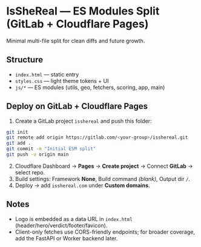 
# IsSheReal — ES Modules Split (GitLab + Cloudflare Pages)

Minimal multi-file split for clean diffs and future growth.

## Structure
- `index.html` — static entry
- `styles.css` — light theme tokens + UI
- `js/*` — ES modules (utils, geo, fetchers, scoring, app, main)

## Deploy on GitLab + Cloudflare Pages
1. Create a GitLab project `isshereal` and push this folder:
```bash
git init
git remote add origin https://gitlab.com/<your-group>/isshereal.git
git add .
git commit -m "Initial ESM split"
git push -u origin main
```
2. Cloudflare Dashboard → **Pages** → **Create project** → Connect **GitLab** → select repo.
3. Build settings: Framework **None**, Build command *(blank)*, Output dir `/`.
4. Deploy → add `isshereal.com` under **Custom domains**.

## Notes
- Logo is embedded as a data URL in `index.html` (header/hero/verdict/footer/favicon).
- Client-only fetches use CORS-friendly endpoints; for broader coverage, add the FastAPI or Worker backend later.
